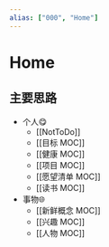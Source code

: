 ```yaml
---
alias: ["000", "Home"]
---
```


# Home 
## 主要思路
- 个人😋
	- [[NotToDo]]
	- [[目标 MOC]]
	- [[健康 MOC]]
	- [[项目 MOC]]
	- [[愿望清单 MOC]]
	- [[读书 MOC]]
- 事物🌐
	- [[新鲜概念 MOC]]
	- [[兴趣 MOC]]
	- [[人物 MOC]]